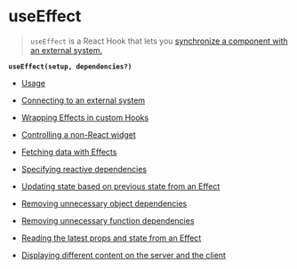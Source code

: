 useEffect
=========

> `useEffect` is a React Hook that lets you 
[synchronize a component with an external system.](https://react.dev/learn/synchronizing-with-effects)


<div class="syntax"> <strong><code>useEffect(setup, dependencies?)</code></strong> </div>


-   [Usage](https://react.dev/reference/react/hooks#usage)
-   [Connecting to an external system](https://react.dev/reference/react/hooks#connecting-to-an-external-system)
-   [Wrapping Effects in custom Hooks](https://react.dev/reference/react/hooks#wrapping-effects-in-custom-hooks)
-   [Controlling a non-React widget](https://react.dev/reference/react/hooks#controlling-a-non-react-widget)
-   [Fetching data with Effects](https://react.dev/reference/react/hooks#fetching-data-with-effects)
-   [Specifying reactive dependencies](https://react.dev/reference/react/hooks#specifying-reactive-dependencies)
-   [Updating state based on previous state from an Effect](https://react.dev/reference/react/hooks#updating-state-based-on-previous-state-from-an-effect)

-   [Removing unnecessary object dependencies](https://react.dev/reference/react/hooks#removing-unnecessary-object-dependencies)
-   [Removing unnecessary function dependencies](https://react.dev/reference/react/hooks#removing-unnecessary-function-dependencies)
-   [Reading the latest props and state from an Effect](https://react.dev/reference/react/hooks#reading-the-latest-props-and-state-from-an-effect)
-   [Displaying different content on the server and the client](https://react.dev/reference/react/hooks#displaying-different-content-on-the-server-and-the-client)

